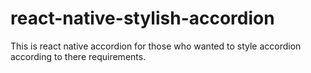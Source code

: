 # react-native-stylish-accordion
This is react native accordion for those who wanted to style accordion according to there requirements.
